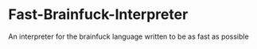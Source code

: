# Fast-Brainfuck-Interpreter
An interpreter for the brainfuck language written to be as fast as possible
